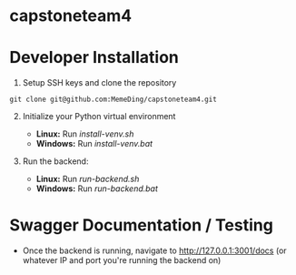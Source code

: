 # capstoneteam4

# Developer Installation
1. Setup SSH keys and clone the repository
```
git clone git@github.com:MemeDing/capstoneteam4.git
```
2. Initialize your Python virtual environment
    * **Linux:** Run *install-venv.sh*
    * **Windows:** Run *install-venv.bat*

3. Run the backend:
    * **Linux:** Run *run-backend.sh*
    * **Windows:** Run *run-backend.bat*

# Swagger Documentation / Testing
* Once the backend is running, navigate to http://127.0.0.1:3001/docs (or whatever IP and port you're running the backend on)